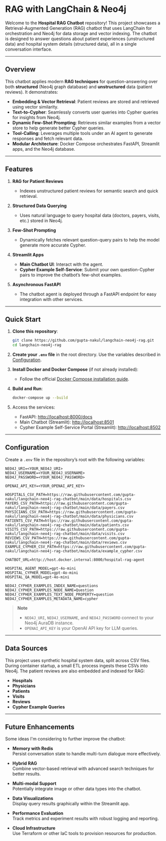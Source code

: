 # RAG with LangChain & Neo4j

Welcome to the **Hospital RAG Chatbot** repository! This project showcases a Retrieval-Augmented Generation (RAG) chatbot that uses LangChain for orchestration and Neo4j for data storage and vector indexing. The chatbot is designed to answer questions about patient experiences (unstructured data) and hospital system details (structured data), all in a single conversation interface.

---

## Overview
This chatbot applies modern **RAG techniques** for question-answering over both **structured** (Neo4j graph database) and **unstructured** data (patient reviews). It demonstrates:

- **Embedding & Vector Retrieval**: Patient reviews are stored and retrieved using vector similarity.  
- **Text-to-Cypher**: Seamlessly converts user queries into Cypher queries for insights from Neo4j.  
- **Dynamic Few-Shot Prompting**: Retrieves similar examples from a vector store to help generate better Cypher queries.  
- **Tool-Calling**: Leverages multiple tools under an AI agent to generate responses and fetch relevant data.  
- **Modular Architecture**: Docker Compose orchestrates FastAPI, Streamlit apps, and the Neo4j database.

---

## Features

1. **RAG for Patient Reviews**  
   - Indexes unstructured patient reviews for semantic search and quick retrieval.

2. **Structured Data Querying**  
   - Uses natural language to query hospital data (doctors, payers, visits, etc.) stored in Neo4j.

3. **Few-Shot Prompting**  
   - Dynamically fetches relevant question-query pairs to help the model generate more accurate Cypher.

4. **Streamlit Apps**  
   - **Main Chatbot UI**: Interact with the agent.  
   - **Cypher Example Self-Service**: Submit your own question-Cypher pairs to improve the chatbot’s few-shot examples.

5. **Asynchronous FastAPI**  
   - The chatbot agent is deployed through a FastAPI endpoint for easy integration with other services.

---

## Quick Start

1. **Clone this repository**:
   ```bash
   git clone https://github.com/gupta-nakul/langchain-neo4j-rag.git
   cd langchain-neo4j-rag
   ```

2. **Create your `.env` file** in the root directory. Use the variables described in [Configuration](#configuration).

3. **Install Docker and Docker Compose** (if not already installed):
   - Follow the official [Docker Compose installation guide](https://docs.docker.com/compose/install/).

4. **Build and Run**:
   ```bash
   docker-compose up --build
   ```

5. Access the services:
   - FastAPI: [http://localhost:8000/docs](http://localhost:8000/docs)
   - Main Chatbot (Streamlit): [http://localhost:8501](http://localhost:8501)
   - Cypher Example Self-Service Portal (Streamlit): [http://localhost:8502](http://localhost:8502)

---

## Configuration

Create a `.env` file in the repository’s root with the following variables:

```.env
NEO4J_URI=<YOUR_NEO4J_URI>
NEO4J_USERNAME=<YOUR_NEO4J_USERNAME>
NEO4J_PASSWORD=<YOUR_NEO4J_PASSWORD>

OPENAI_API_KEY=<YOUR_OPENAI_API_KEY>

HOSPITALS_CSV_PATH=https://raw.githubusercontent.com/gupta-nakul/langchain-neo4j-rag-chatbot/main/data/hospitals.csv
PAYERS_CSV_PATH=https://raw.githubusercontent.com/gupta-nakul/langchain-neo4j-rag-chatbot/main/data/payers.csv
PHYSICIANS_CSV_PATH=https://raw.githubusercontent.com/gupta-nakul/langchain-neo4j-rag-chatbot/main/data/physicians.csv
PATIENTS_CSV_PATH=https://raw.githubusercontent.com/gupta-nakul/langchain-neo4j-rag-chatbot/main/data/patients.csv
VISITS_CSV_PATH=https://raw.githubusercontent.com/gupta-nakul/langchain-neo4j-rag-chatbot/main/data/visits.csv
REVIEWS_CSV_PATH=https://raw.githubusercontent.com/gupta-nakul/langchain-neo4j-rag-chatbot/main/data/reviews.csv
EXAMPLE_CYPHER_CSV_PATH=https://raw.githubusercontent.com/gupta-nakul/langchain-neo4j-rag-chatbot/main/data/example_cypher.csv

CHATBOT_URL=http://host.docker.internal:8000/hospital-rag-agent

HOSPITAL_AGENT_MODEL=gpt-4o-mini
HOSPITAL_CYPHER_MODEL=gpt-4o-mini
HOSPITAL_QA_MODEL=gpt-4o-mini

NEO4J_CYPHER_EXAMPLES_INDEX_NAME=questions
NEO4J_CYPHER_EXAMPLES_NODE_NAME=Question
NEO4J_CYPHER_EXAMPLES_TEXT_NODE_PROPERTY=question
NEO4J_CYPHER_EXAMPLES_METADATA_NAME=cypher
```

> **Note**  
> - `NEO4J_URI`, `NEO4J_USERNAME`, and `NEO4J_PASSWORD` connect to your Neo4j AuraDB instance.  
> - `OPENAI_API_KEY` is your OpenAI API key for LLM queries.

---

## Data Sources

This project uses synthetic hospital system data, split across CSV files. During container startup, a small ETL process ingests these CSVs into Neo4j. The patient reviews are also embedded and indexed for RAG:

- **Hospitals**  
- **Physicians**  
- **Patients**  
- **Visits**  
- **Reviews**  
- **Cypher Example Queries**

---

## Future Enhancements

Some ideas I'm considering to further improve the chatbot:

- **Memory with Redis**  
  Persist conversation state to handle multi-turn dialogue more effectively.

- **Hybrid RAG**  
  Combine vector-based retrieval with advanced search techniques for better results.

- **Multi-modal Support**  
  Potentially integrate image or other data types into the chatbot.

- **Data Visualizations**  
  Display query results graphically within the Streamlit app.

- **Performance Evaluation**  
  Track metrics and experiment results with robust logging and reporting.

- **Cloud Infrastructure**  
  Use Terraform or other IaC tools to provision resources for production.
